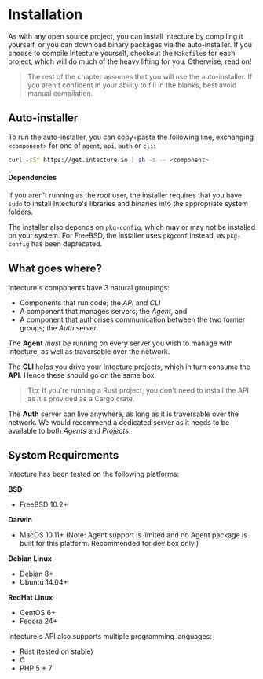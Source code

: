 # Installation

As with any open source project, you can install Intecture by compiling it yourself, or you can download binary packages via the auto-installer. If you choose to compile Intecture yourself, checkout the `Makefile`s for each project, which will do much of the heavy lifting for you. Otherwise, read on!

> The rest of the chapter assumes that you will use the auto-installer. If you aren't confident in your ability to fill in the blanks, best avoid manual compilation.

## Auto-installer

To run the auto-installer, you can copy+paste the following line, exchanging `<component>` for one of `agent`, `api`, `auth` or `cli`:

```bash
curl -sSf https://get.intecture.io | sh -s -- <component>
```

#### Dependencies

If you aren't running as the _root_ user, the installer requires that you have `sudo` to install Intecture's libraries and binaries into the appropriate system folders.

The installer also depends on `pkg-config`, which may or may not be installed on your system. For FreeBSD, the installer uses `pkgconf` instead, as `pkg-config` has been deprecated.

## What goes where?

Intecture's components have 3 natural groupings:
- Components that run code; the _API_ and _CLI_
- A component that manages servers; the _Agent_, and
- A component that authorises communication between the two former groups; the _Auth_ server.

The **Agent** _must_ be running on every server you wish to manage with Intecture, as well as traversable over the network.

The **CLI** helps you drive your Intecture projects, which in turn consume the **API**. Hence these should go on the same box.

> Tip: If you're running a Rust project, you don't need to install the API as it's provided as a Cargo crate.

The **Auth** server can live anywhere, as long as it is traversable over the network. We would recommend a dedicated server as it needs to be available to both _Agents_ and _Projects_.

## System Requirements

Intecture has been tested on the following platforms:

**BSD**
- FreeBSD 10.2+

**Darwin**
- MacOS 10.11+ (Note: Agent support is limited and no Agent package is built for this platform. Recommended for dev box only.)

**Debian Linux**
- Debian 8+
- Ubuntu 14.04+

**RedHat Linux**
- CentOS 6+
- Fedora 24+

Intecture's API also supports multiple programming languages:
- Rust (tested on stable)
- C
- PHP 5 + 7
